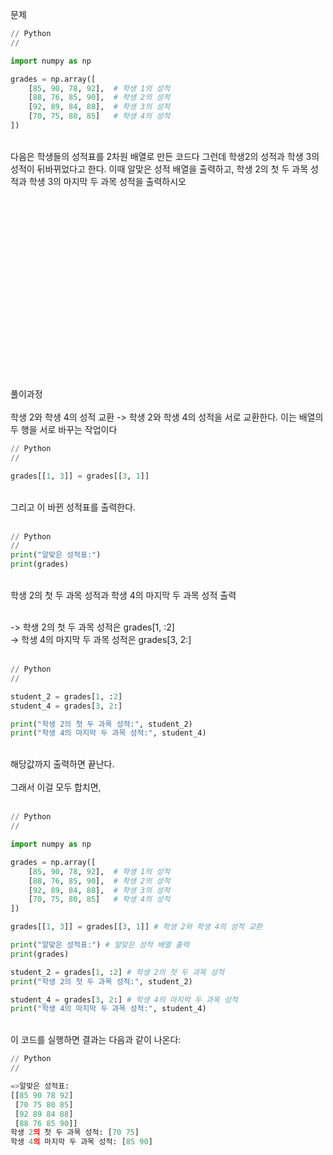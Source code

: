 문제

``` Python
// Python
//

import numpy as np

grades = np.array([
    [85, 90, 78, 92],  # 학생 1의 성적
    [88, 76, 85, 90],  # 학생 2의 성적
    [92, 89, 84, 88],  # 학생 3의 성적
    [70, 75, 80, 85]   # 학생 4의 성적
])
```
<br>
다음은 학생들의 성적표를 2차원 배열로 만든 코드다   
그런데 학생2의 성적과 학생 3의 성적이 뒤바뀌었다고 한다.   
이때 알맞은 성적 배열을 출력하고, 학생 2의 첫 두 과목 성적과 학생 3의 마지막 두 과목 성적을 출력하시오   
                     
<br><br><br><br><br><br><br><br><br><br><br><br><br><br><br><br><br><br>풀이과정<br><br>
학생 2와 학생 4의 성적 교환 -> 학생 2와 학생 4의 성적을 서로 교환한다. 이는 배열의 두 행을 서로 바꾸는 작업이다

``` Python
// Python
//

grades[[1, 3]] = grades[[3, 1]]
```

<br>그리고 이 바뀐 성적표를 출력한다.
<br><br>
``` Python
// Python
//
print("알맞은 성적표:")
print(grades)
```

<br>학생 2의 첫 두 과목 성적과 학생 4의 마지막 두 과목 성적 출력
<br>
<br>

-> 학생 2의 첫 두 과목 성적은 grades[1, :2] <br>
-> 학생 4의 마지막 두 과목 성적은 grades[3, 2:]
<br>
<br>
``` Python
// Python
//

student_2 = grades[1, :2]
student_4 = grades[3, 2:]

print("학생 2의 첫 두 과목 성적:", student_2)
print("학생 4의 마지막 두 과목 성적:", student_4)
```
<br>
해당값까지 출력하면 끝난다.   
<br><br>  
그래서 이걸 모두 합치면,
<br><br>

``` Python
// Python
//

import numpy as np

grades = np.array([
    [85, 90, 78, 92],  # 학생 1의 성적
    [88, 76, 85, 90],  # 학생 2의 성적
    [92, 89, 84, 88],  # 학생 3의 성적
    [70, 75, 80, 85]   # 학생 4의 성적
])

grades[[1, 3]] = grades[[3, 1]] # 학생 2와 학생 4의 성적 교환

print("알맞은 성적표:") # 알맞은 성적 배열 출력
print(grades)

student_2 = grades[1, :2] # 학생 2의 첫 두 과목 성적
print("학생 2의 첫 두 과목 성적:", student_2)

student_4 = grades[3, 2:] # 학생 4의 마지막 두 과목 성적
print("학생 4의 마지막 두 과목 성적:", student_4)
```
<br>   
이 코드를 실행하면 결과는 다음과 같이 나온다:
 <br>
 
``` Python
// Python
//

=>알맞은 성적표:
[[85 90 78 92]
 [70 75 80 85]
 [92 89 84 88]
 [88 76 85 90]]
학생 2의 첫 두 과목 성적: [70 75]
학생 4의 마지막 두 과목 성적: [85 90]
```
